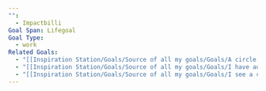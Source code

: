 ```yaml
---
"":
  - Impactbilli
Goal Span: Lifegoal
Goal Type:
  - work
Related Goals:
  - "[[Inspiration Station/Goals/Source of all my goals/Goals/A circle of 8 mentors that I once considered idols\\|A circle of 8 mentors that I once considered idols]]"
  - "[[Inspiration Station/Goals/Source of all my goals/Goals/I have audience of 2m people who watch my content & curations weekly\\|I have audience of 2m people who watch my content & curations weekly]]"
  - "[[Inspiration Station/Goals/Source of all my goals/Goals/I see a clear path to IPO or its modern day equivalent\\|I see a clear path to IPO or its modern day equivalent]]"
---
```

